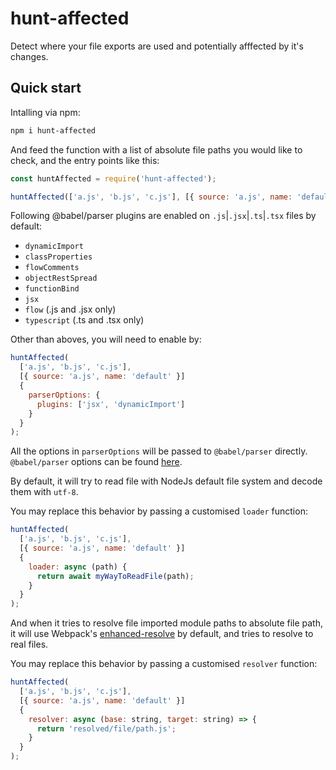 # hunt-affected

Detect where your file exports are used and potentially afffected by it's changes.

## Quick start

Intalling via npm:

```sh
npm i hunt-affected
```

And feed the function with a list of absolute file paths you would like to check, and the entry points like this:

```javascript
const huntAffected = require('hunt-affected');

huntAffected(['a.js', 'b.js', 'c.js'], [{ source: 'a.js', name: 'default' }]);
```

Following @babel/parser plugins are enabled on `.js`|`.jsx`|`.ts`|`.tsx` files by default:

- `dynamicImport`
- `classProperties`
- `flowComments`
- `objectRestSpread`
- `functionBind`
- `jsx`
- `flow` (.js and .jsx only)
- `typescript` (.ts and .tsx only)

Other than aboves, you will need to enable by:

```javascript
huntAffected(
  ['a.js', 'b.js', 'c.js'],
  [{ source: 'a.js', name: 'default' }]
  {
    parserOptions: {
      plugins: ['jsx', 'dynamicImport']
    }
  }
);
```

All the options in `parserOptions` will be passed to `@babel/parser` directly. `@babel/parser` options can be found [here](https://babeljs.io/docs/en/babel-parser).

By default, it will try to read file with NodeJs default file system and decode them with `utf-8`.

You may replace this behavior by passing a customised `loader` function:

```javascript
huntAffected(
  ['a.js', 'b.js', 'c.js'],
  [{ source: 'a.js', name: 'default' }]
  {
    loader: async (path) {
      return await myWayToReadFile(path);
    }
  }
);
```

And when it tries to resolve file imported module paths to absolute file path, it will use Webpack's [enhanced-resolve](http://github.com/webpack/enhanced-resolve) by default, and tries to resolve to real files.

You may replace this behavior by passing a customised `resolver` function:

```javascript
huntAffected(
  ['a.js', 'b.js', 'c.js'],
  [{ source: 'a.js', name: 'default' }]
  {
    resolver: async (base: string, target: string) => {
      return 'resolved/file/path.js';
    }
  }
);
```
